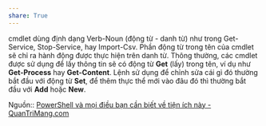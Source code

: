 ```yaml
---
share: True
---
```

cmdlet dùng định dạng Verb-Noun (động từ - danh từ) như trong Get-Service, Stop-Service, hay Import-Csv. Phần động từ trong tên của cmdlet sẽ chỉ ra hành động được thực hiện trên danh từ. Thông thường, các cmdlet được sử dụng để lấy thông tin sẽ có động từ **Get** (lấy) trong tên, ví dụ như **Get-Process** hay **Get-Content**. Lệnh sử dụng để chỉnh sửa cái gì đó thường bắt đầu với động từ **Set**, để thêm thực thể mới vào đâu đó thì thường bắt đầu với **Add** hoặc **New**.

Nguồn:: [PowerShell và mọi điều bạn cần biết về tiện ích này - QuanTriMang.com](https://quantrimang.com/gioi-thieu-ve-powershell-37928)
